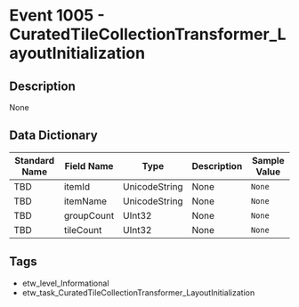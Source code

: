 # Event 1005 - CuratedTileCollectionTransformer_LayoutInitialization

## Description
None

## Data Dictionary
|Standard Name|Field Name|Type|Description|Sample Value|
|---|---|---|---|---|
|TBD|itemId|UnicodeString|None|`None`|
|TBD|itemName|UnicodeString|None|`None`|
|TBD|groupCount|UInt32|None|`None`|
|TBD|tileCount|UInt32|None|`None`|

## Tags
* etw_level_Informational
* etw_task_CuratedTileCollectionTransformer_LayoutInitialization